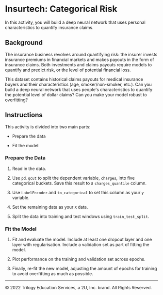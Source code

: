 # Insurtech: Categorical Risk

In this activity, you will build a deep neural network that uses personal characteristics to quantify insurance claims.

## Background

The insurance business revolves around quantifying risk: the insurer invests insurance premiums in financial markets and makes payouts in the form of insurance claims. Both investments and claims payouts require models to quantify and predict risk, or the level of potential financial loss.

This dataset contains historical claims payouts for medical insurance buyers and their characteristics (age, smoker/non-smoker, etc.). Can you build a deep neural network that uses people's characteristics to quantify the potential level of dollar claims? Can you make your model robust to overfitting?

## Instructions

This activity is divided into two main parts:

* Prepare the data

* Fit the model

### Prepare the Data

1. Read in the data.

2. Use `pd.qcut` to split the dependent variable, `charges`, into five categorical buckets. Save this result to a `charges_quantile` column.

3. Use `LabelEncoder` and `to_categorical` to set this column as your `y` variable.

4. Set the remaining data as your `X` data.

5. Split the data into training and test windows using `train_test_split`.

### Fit the Model

1. Fit and evaluate the model. Include at least one dropout layer and one layer with regularisation. Include a validation set as part of fitting the model.

2. Plot performance on the training and validation set across epochs.

3. Finally, re-fit the new model, adjusting the amount of epochs for training to avoid overfitting as much as possible.

---

© 2022 Trilogy Education Services, a 2U, Inc. brand. All Rights Reserved.
